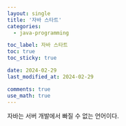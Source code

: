 ```yaml
---
layout: single
title: '자바 스타트'
categories:
  - java-programming

toc_label: 자바 스타트
toc: true
toc_sticky: true

date: 2024-02-29
last_modified_at: 2024-02-29 

comments: true
use_math: true
---
```


자바는 서버 개발에서 빠질 수 없는 언어이다.  



